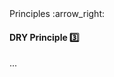 <link rel="stylesheet" href="{{baseUrl}}/css/textbook.css">

<div class="website-content">

<div id="path">Principles :arrow_right: </div>

<div id="title">

#### DRY Principle :three:

</div>

<div id="body">

...

</div>

</div>
